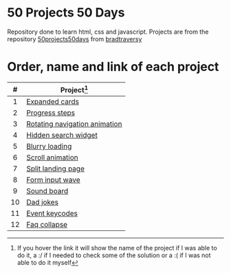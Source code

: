 # 50 Projects 50 Days

Repository done to learn html, css and javascript.
Projects are from the repository [50projects50days](https://github.com/bradtraversy/50projects50days) from [bradtraversy](https://github.com/bradtraversy)

# Order, name and link of each project

|  #  | Project[^1]                                                                        |
| :-: | ---------------------------------------------------------------------------------- |
|  1  | [Expanded cards](./projects/01-expanding-cards/ "Expanding cards")                 |
|  2  | [Progress steps](./projects/02-progress-steps/ "Progress steps")                   |
|  3  | [Rotating navigation animation](./projects/03-rotating-navigation-animation/ ":(") |
|  4  | [Hidden search widget](./projects/04-hidden-search-widget/ "Hidden search widget") |
|  5  | [Blurry loading](./projects/05-blurry-loading/ ":/")                               |
|  6  | [Scroll animation](./projects/06-scroll-animation/ "Scroll animation")             |
|  7  | [Split landing page](./projects/07-split-landing-page/ "Split landing page")       |
|  8  | [Form input wave](./projects/08-form-input-wave/ ":(")                             |
|  9  | [Sound board](./projects/09-sound-board/ "Sound board")                            |
| 10  | [Dad jokes](./projects/10-dad-jokes/ "Dad jokes")                                  |
| 11  | [Event keycodes](./projects/11-event-keycodes/ "Event keycodes")                   |
| 12  | [Faq collapse](./projects/12-faq-collapse/ "Faq collapse")                         |

[^1]:
    If you hover the link it will show the name of the project if I was able to do it,
    a :/ if I needed to check some of the solution or
    a :( if I was not able to do it myself
